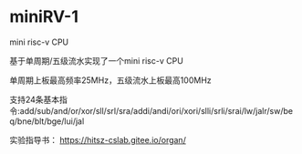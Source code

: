 # miniRV-1
mini risc-v CPU

基于单周期/五级流水实现了一个mini risc-v CPU

单周期上板最高频率25MHz，五级流水上板最高100MHz

支持24条基本指令:add/sub/and/or/xor/sll/srl/sra/addi/andi/ori/xori/slli/srli/srai/lw/jalr/sw/beq/bne/blt/bge/lui/jal

实验指导书：
https://hitsz-cslab.gitee.io/organ/
